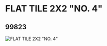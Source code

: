 # FLAT TILE 2X2 "NO. 4"
## 99823
![FLAT TILE 2X2 "NO. 4"](https://lc-www-live-s.legocdn.com/media/bricks/5/2/4652431.jpg)